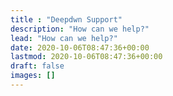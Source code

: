```yaml
---
title : "Deepdwn Support"
description: "How can we help?"
lead: "How can we help?"
date: 2020-10-06T08:47:36+00:00
lastmod: 2020-10-06T08:47:36+00:00
draft: false
images: []
---
```

